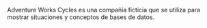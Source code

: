 Adventure Works Cycles es una compañía ficticia que se utiliza para mostrar situaciones y conceptos de bases de datos.